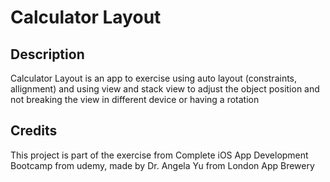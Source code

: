 # Calculator Layout

## Description
Calculator Layout is an app to exercise using auto layout (constraints, allignment) and using view and stack view to adjust the object position and not breaking the view in different device or having a rotation

## Credits
This project is part of the exercise from Complete iOS App Development Bootcamp from udemy, made by Dr. Angela Yu from London App Brewery
